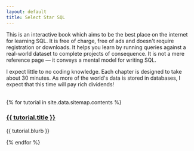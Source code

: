 ```yaml
---
layout: default
title: Select Star SQL
---
```

<div class="index_content">
  <p>This is an interactive book which aims to be the best place on the internet for learning SQL. It is free of charge, free of ads and doesn't require registration or downloads. It helps you learn by running queries against a real-world dataset to complete projects of consequence. It is not a mere reference page &mdash; it conveys a mental model for writing SQL.</p>
  <p>I expect little to no coding knowledge. Each chapter is designed to take about 30 minutes. As more of the world's data is stored in databases, I expect that this time will pay rich dividends!</p>
  <div class="warning" style="display:none;border-style:solid;border-color:red;padding:0.5em"><p>It looks like you're on a browser that we don't support. This means that the interactive components of this book won't appear for you. If you're on <a href="https://developer.mozilla.org/en-US/docs/Web/Web_Components/Using_custom_elements">FireFox</a>, you can fix things by going to about:config, searching for dom.webcomponents.customelements.enabled and turning it on. Alternatively, you could try another browser. Apologies!</p></div>
  <br>
  {% for tutorial in site.data.sitemap.contents %}
  <div class="index_section">
    <div class="index_section_title">
      <h3><a href="{{ tutorial.url }}">{{ tutorial.title }}</a></h3>
    </div>
    <p>{{ tutorial.blurb }}</p>
  </div>
  {% endfor %}
</div>
